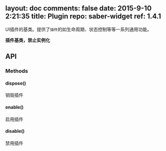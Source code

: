 layout: doc
comments: false
date: 2015-9-10 2:21:35
title: Plugin
repo: saber-widget
ref: 1.4.1
---

UI插件的基类。提供了`插件`的如生命周期、状态控制等等一系列通用功能。

**插件基类，禁止实例化**

## API

### Methods

#### dispose()

销毁插件

#### enable()

启用插件

#### disable()

禁用插件
